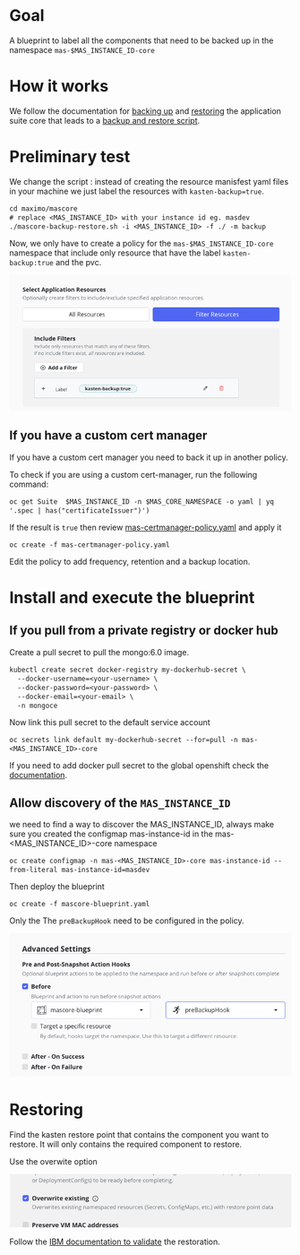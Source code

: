 # Goal 

A blueprint to label all the components that need to be backed up in the namespace `mas-$MAS_INSTANCE_ID-core`

# How it works 

We follow the documentation for [backing up](https://www.ibm.com/docs/en/masv-and-l/cd?topic=namespace-backing-up-resources-manually) and [restoring](https://www.ibm.com/docs/en/masv-and-l/cd?topic=core-namespace) the application suite core that leads to a [backup and restore script](https://github.com/ibm-mas/cli/blob/master/image/cli/mascli/backup-restore/mascore-backup-restore.sh).

# Preliminary test 

We change the script : instead of creating the resource manisfest yaml files in your machine we just label the resources with `kasten-backup=true`.

```
cd maximo/mascore
# replace <MAS_INSTANCE_ID> with your instance id eg. masdev
./mascore-backup-restore.sh -i <MAS_INSTANCE_ID> -f ./ -m backup
```

Now, we only have to create a policy for the `mas-$MAS_INSTANCE_ID-core` namespace that include only resource that have the label `kasten-backup:true` and the pvc.

![Label filter](./label-filter.png)

## If you have a custom cert manager

If you have a custom cert manager you need to back it up in another policy.

To check if you are using a custom cert-manager, run the following command:
```
oc get Suite  $MAS_INSTANCE_ID -n $MAS_CORE_NAMESPACE -o yaml | yq '.spec | has("certificateIssuer")') 
```

If the result is `true` then review [mas-certmanager-policy.yaml](./mas-certmanager-policy.yaml) and apply it 
```
oc create -f mas-certmanager-policy.yaml
```

Edit the policy to add frequency, retention and a backup location.

# Install and execute the blueprint 

## If you pull from a private registry or docker hub

Create a pull secret to pull the mongo:6.0 image.
```
kubectl create secret docker-registry my-dockerhub-secret \
  --docker-username=<your-username> \
  --docker-password=<your-password> \
  --docker-email=<your-email> \
  -n mongoce
```

Now link this pull secret to the default service account  
```
oc secrets link default my-dockerhub-secret --for=pull -n mas-<MAS_INSTANCE_ID>-core
```

If you need to add docker pull secret to the global openshift check the [documentation](https://docs.redhat.com/en/documentation/openshift_container_platform/4.14/html/images/managing-images#images-update-global-pull-secret_using-image-pull-secrets).

## Allow discovery of the `MAS_INSTANCE_ID`

we need to find a way to discover the MAS_INSTANCE_ID, always make sure you created the configmap mas-instance-id in the mas-<MAS_INSTANCE_ID>-core namespace

```
oc create configmap -n mas-<MAS_INSTANCE_ID>-core mas-instance-id --from-literal mas-instance-id=masdev
```

Then deploy the blueprint

```
oc create -f mascore-blueprint.yaml 
```

Only the The `preBackupHook` need to be configured in the policy.

![Setting up pre backup hook](./only-pre-snapshot-actions-hook.png)

# Restoring

Find the kasten restore point that contains the component you want to restore. It will only contains the required component to restore. 

Use the overwite option

![Overwrite](./overwrite.png)

Follow the [IBM documentation to validate](https://www.ibm.com/docs/en/masv-and-l/cd?topic=core-validating-restoration-maximo-application-suite) the restoration.


